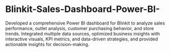 # Blinkit-Sales-Dashboard-Power-BI-
Developed a comprehensive Power BI dashboard for Blinkit to analyze sales performance, outlet analysis, customer purchasing behavior, and store trends. Integrated multiple data sources, optimized business insights with interactive visuals, KPI metrics, and data-driven strategies, and provided actionable insights for decision-making.
